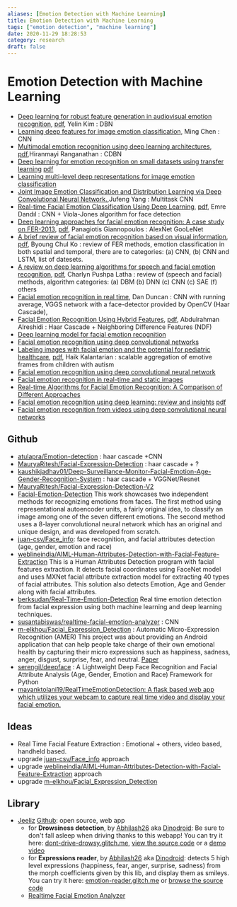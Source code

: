 ```yaml
---
aliases: [Emotion Detection with Machine Learning]
title: Emotion Detection with Machine Learning
tags: ["emotion detection", "machine learning"]
date: 2020-11-29 18:28:53
category: research
draft: false
---
```


# Emotion Detection with Machine Learning

- [Deep learning for robust feature generation in audiovisual emotion recognition](https://ieeexplore.ieee.org/abstract/document/6638346/), [pdf](http://citeseerx.ist.psu.edu/viewdoc/download?doi=10.1.1.428.5585&rep=rep1&type=pdf), Yelin Kim : DBN
- [Learning deep features for image emotion classification](https://ieeexplore.ieee.org/abstract/document/7351656/), Ming Chen : CNN
- [Multimodal emotion recognition using deep learning architectures](https://ieeexplore.ieee.org/abstract/document/7477679/), [pdf](https://cubic.asu.edu/sites/default/files/2019-03/Ranganathan%20WACV%202016.pdf),Hiranmayi Ranganathan : CDBN
- [Deep learning for emotion recognition on small datasets using transfer learning](https://dl.acm.org/doi/abs/10.1145/2818346.2830593?casa_token=YzLzzG1FT4gAAAAA:XImkdvX_3jRBwSowBDwvRHuukCXBkaN8mVBGMSaPfh4EXboxKAzKAymAZAxP2LJPQg95GoT7Z9XZ) [pdf](https://dl.acm.org/doi/pdf/10.1145/2818346.2830593?casa_token=oaZ_sqmVPUsAAAAA:QZQxeIR1CyffFOmRWSVf0eiHoLan5s3vfxTSmspg_dst6zcZMfBRCqQjXn9tJlEiLBK4G6_RsyY0)
- [Learning multi-level deep representations for image emotion classification](https://link.springer.com/content/pdf/10.1007/s11063-019-10033-9.pdf)
- [Joint Image Emotion Classification and Distribution Learning via Deep Convolutional Neural Network.](https://pdfs.semanticscholar.org/3188/ea1448646f9d8253b821be89a5d779374ee6.pdf),Jufeng Yang : Multitask CNN
- [Real-time Facial Emotion Classification Using Deep Learning](http://jdatasci.com/index.php/jdatasci/article/view/4), [pdf](http://jdatasci.com/index.php/jdatasci/article/download/4/12), Emre Dandıl : CNN + Viola-Jones algorithm for face detection
- [Deep learning approaches for facial emotion recognition: A case study on FER-2013](https://link.springer.com/chapter/10.1007/978-3-319-66790-4_1), [pdf](http://ndl.ethernet.edu.et/bitstream/123456789/60914/1/7.pdf#page=10), Panagiotis Giannopoulos : AlexNet GooLeNet
- [A brief review of facial emotion recognition based on visual information](https://www.mdpi.com/1424-8220/18/2/401), [pdf](https://www.mdpi.com/1424-8220/18/2/401/pdf), Byoung Chul Ko : review of FER methods, emotion classification in both spatial and temporal, there are to categories: (a) CNN, (b) CNN and LSTM, list of datesets.
- [A review on deep learning algorithms for speech and facial emotion recognition](http://www.aptikomjournal.com/index.php/CSIT/article/view/118), [pdf](http://www.aptikomjournal.com/index.php/CSIT/article/download/118/52), Charlyn Pushpa Latha : review of (speech and facial) methods, algorithm categories: (a) DBM (b) DNN (c) CNN (c) SAE (f) others
- [Facial emotion recognition in real time](http://cs231n.stanford.edu/reports/2016/pdfs/022_Report.pdf), Dan Duncan : CNN with running average, VGGS network with a face-detector provided by OpenCV (Haar Cascade),
- [Facial Emotion Recognition Using Hybrid Features](https://www.mdpi.com/2227-9709/7/1/6), [pdf](https://www.mdpi.com/2227-9709/7/1/6/pdf), Abdulrahman Alreshidi : Haar Cascade + Neighboring Difference Features (NDF)
- [Deep learning model for facial emotion recognition](https://link.springer.com/chapter/10.1007/978-3-030-30577-2_48)
- [Facial emotion recognition using deep convolutional networks](https://ieeexplore.ieee.org/abstract/document/8324974/)
- [Labeling images with facial emotion and the potential for pediatric healthcare](https://www.sciencedirect.com/science/article/pii/S0933365718302598), [pdf](https://www.sciencedirect.com/science/article/pii/S0933365718302598/pdfft?md5=0384548d178c112e8ee66cf984c7b60d&pid=1-s2.0-S0933365718302598-main.pdf), Haik Kalantarian : scalable aggregation of emotive frames from children with autism
- [Facial emotion recognition using deep convolutional neural network](https://ieeexplore.ieee.org/abstract/document/9074302/)
- [Facial emotion recognition in real-time and static images](https://ieeexplore.ieee.org/abstract/document/8398861/)
- [Real-time Algorithms for Facial Emotion Recognition: A Comparison of Different Approaches](https://ieeexplore.ieee.org/abstract/document/8587011/)
- [Facial emotion recognition using deep learning: review and insights](https://www.sciencedirect.com/science/article/pii/S1877050920318019) [pdf](https://www.sciencedirect.com/science/article/pii/S1877050920318019/pdf?md5=3c78317460f155fd1f670f3737598a3a&pid=1-s2.0-S1877050920318019-main.pdf)
- [Facial emotion recognition from videos using deep convolutional neural networks](http://www.ijmlc.org/vol9/759-L0179.pdf)

## Github

- [atulapra/Emotion-detection](https://github.com/atulapra/Emotion-detection) : haar cascade +CNN
- [MauryaRitesh/Facial-Expression-Detection](https://github.com/MauryaRitesh/Facial-Expression-Detection) : haar cascade + ?
- [kaushikjadhav01/Deep-Surveillance-Monitor-Facial-Emotion-Age-Gender-Recognition-System](https://github.com/kaushikjadhav01/Deep-Surveillance-Monitor-Facial-Emotion-Age-Gender-Recognition-System) : haar cascade + VGGNet/Resnet
- [MauryaRitesh/Facial-Expression-Detection-V2](https://github.com/MauryaRitesh/Facial-Expression-Detection-V2)
- [Facial-Emotion-Detection](https://github.com/PrudhviRaj12/Facial-Emotion-Detection-Using-Convolutional-Neural-Networks-and-Representational-Autoencoder-Units) This work showcases two independent methods for recognizing emotions from faces. The first method using representational autoencoder units, a fairly original idea, to classify an image among one of the seven different emotions. The second method uses a 8-layer convolutional neural network which has an original and unique design, and was developed from scratch.
- [juan-csv/Face_info](https://github.com/juan-csv/Face_info): face recognition, and facial attributes detection (age, gender, emotion and race)
- [weblineindia/AIML-Human-Attributes-Detection-with-Facial-Feature-Extraction](https://github.com/weblineindia/AIML-Human-Attributes-Detection-with-Facial-Feature-Extraction) This is a Human Attributes Detection program with facial features extraction. It detects facial coordinates using FaceNet model and uses MXNet facial attribute extraction model for extracting 40 types of facial attributes. This solution also detects Emotion, Age and Gender along with facial attributes.
- [berksudan/Real-Time-Emotion-Detection](https://github.com/berksudan/Real-Time-Emotion-Detection) Real time emotion detection from facial expression using both machine learning and deep learning techniques.
- [susantabiswas/realtime-facial-emotion-analyzer](https://github.com/susantabiswas/realtime-facial-emotion-analyzer) : CNN
- [m-elkhou/Facial_Expression_Detection](https://github.com/m-elkhou/Facial_Expression_Detection) : Automatic Micro-Expression Recognition (AMER) This project was about providing an Android application that can help people take charge of their own emotional health by capturing their micro expressions such as happiness, sadness, anger, disgust, surprise, fear, and neutral. [Paper](https://www.academia.edu/42489448/Different_approaches_for_facial_expression_recognition)
- [serengil/deepface](https://github.com/serengil/deepface) : A Lightweight Deep Face Recognition and Facial Attribute Analysis (Age, Gender, Emotion and Race) Framework for Python
- [mayanktolani19/RealTimeEmotionDetection: A flask based web app which utilizes your webcam to capture real time video and display your facial emotion.](https://github.com/mayanktolani19/RealTimeEmotionDetection)

## Ideas

- Real Time Facial Feature Extraction : Emotional + others, video based, handheld based.
- upgrade [juan-csv/Face_info](https://github.com/juan-csv/Face_info) approach
- upgrade [weblineindia/AIML-Human-Attributes-Detection-with-Facial-Feature-Extraction](https://github.com/weblineindia/AIML-Human-Attributes-Detection-with-Facial-Feature-Extraction) approach
- upgrade [m-elkhou/Facial_Expression_Detection](https://github.com/m-elkhou/Facial_Expression_Detection)

## Library

- [Jeeliz](https://jeeliz.com/) [Github](https://github.com/jeeliz/jeelizWeboji): open source, web app
    - for **Drowsiness detection**, by [Abhilash26](https://github.com/abhilash26) aka [Dinodroid](https://ko-fi.com/dinodroid): Be sure to don't fall asleep when driving thanks to this webapp! You can try it here: [dont-drive-drowsy.glitch.me](https://dont-drive-drowsy.glitch.me/), [view the source code](https://github.com/abhilash26/dont-drive-drowsy) or a [demo video](https://www.youtube.com/watch?v=FjqySZE8CTY)
    - for **Expressions reader**, by [Abhilash26](https://github.com/abhilash26) aka [Dinodroid](https://ko-fi.com/dinodroid): detects 5 high level expressions (happiness, fear, anger, surprise, sadness) from the morph coefficients given by this lib, and display them as smileys. You can try it here: [emotion-reader.glitch.me](https://emotion-reader.glitch.me/) or [browse the source code](https://github.com/abhilash26/emotion-reader)
    - [Realtime Facial Emotion Analyzer](https://github.com/susantabiswas/realtime-facial-emotion-analyzer)
